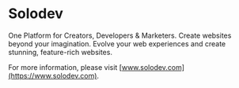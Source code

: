 # Solodev

One Platform for Creators, Developers & Marketers. Create websites beyond your imagination. Evolve your web experiences and create stunning, feature-rich websites.

For more information, please visit [www.solodev.com](https://www.solodev.com).
